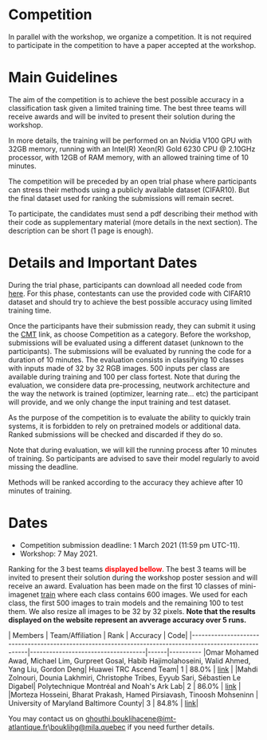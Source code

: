 # Competition

In parallel with the workshop, we organize a competition. It is not required to participate in the competition to have a paper accepted at the workshop.

# Main Guidelines

The aim of the competition is to achieve the best possible accuracy in a classification task given a limited training time. The best three teams will receive awards and will be invited to present their solution during the workshop.

In more details, the training will be performed on an Nvidia V100 GPU with 32GB memory, running with an Intel(R) Xeon(R) Gold 6230 CPU @ 2.10GHz processor, with 12GB of RAM memory, with an allowed training time of 10 minutes.

The competition will be preceded by an open trial phase where participants can stress their methods using a publicly available dataset (CIFAR10). But the final dataset used for ranking the submissions will remain secret.

To participate, the candidates must send a pdf describing their method with their code as supplementary material (more details in the next section). The description can be short (1 page is enough).

# Details and Important Dates

During the trial phase, participants can download all needed code from [here](https://github.com/eghouti/HAET-2021-competition-baseline-code). For this phase, contestants can use the provided code with CIFAR10 dataset and should try to achieve the best possible accuracy using limited training time. 

Once the participants have their submission ready, they can submit it using the [CMT](https://cmt3.research.microsoft.com/HAET2021) link, as choose Competition as a category. Before the workshop, submissions will be evaluated using a different dataset (unknown to the participants). The submissions will be evaluated by running the code for a duration of 10 minutes. The evaluation consists in classifying 10 classes with inputs made of 32 by 32 RGB images. 500 inputs per class are available during training and 100 per class fortest. Note that during the evaluation, we considere data pre-processing, neutwork architecture and the way the network is trained (optimizer, learning rate... etc) the participant will provide, and we only change the input training and test dataset.

As the purpose of the competition is to evaluate the ability to quickly train systems, it is forbidden to rely on pretrained models or additional data. Ranked submissions will be checked and discarded if they do so.

Note that during evaluation, we will kill the running process after 10 minutes of training. So participants are advised to save their model regularly to avoid missing the deadline.

Methods will be ranked according to the accuracy they achieve after 10 minutes of training.

# Dates

- Competition submission deadline: 1 March 2021 (11:59 pm UTC-11).
- Workshop: 7 May 2021.


Ranking for the 3 best teams <span style="color:red;">**displayed bellow**</span>. The best 3 teams will be invited to present their solution during the workshop poster session and will receive an award. Evaluation has been made on the first 10 classes of mini-imagenet [train](https://www.kaggle.com/whitemoon/miniimagenet?select=mini-imagenet-cache-train.pkl) where each class contains 600 images. We used for each class, the first 500 images to train models and the remaining 100 to test them. We also resize all images to be 32 by 32 pixels. **Note that the results displayed on the website represent an avverage accuracy over 5 runs.**


| Members                                                                                                 | Team/Affiliation                   | Rank | Accuracy | Code|
|---------------------------------------------------------------------------------------------------------|------------------------------------|------|----------
|Omar Mohamed Awad, Michael Lim, Gurpreet Gosal, Habib Hajimolahoseini, Walid Ahmed, Yang Liu, Gordon Deng| Huawei TRC Ascend Team| 1    | 88.0%    | [link](https://github.com/Omar-Awad/HAET2021_Huawei) |
|Mahdi Zolnouri, Dounia Lakhmiri, Christophe Tribes, Eyyub Sari, Sébastien Le Digabel| Polytechnique Montréal and Noah's Ark Lab| 2    | 86.0%    | [link]( https://github.com/DouniaLakhmiri/ICLR_HAET2021) |
|Morteza Hosseini, Bharat Prakash, Hamed Pirsiavash, Tinoosh Mohseninn                                    | University of Maryland Baltimore County| 3 | 84.8% | [link](https://github.com/xmhosseini/HAET2021)|



You may contact us on ghouthi.bouklihacene@imt-atlantique.fr\bouklihg@mila.quebec if you need further details.
